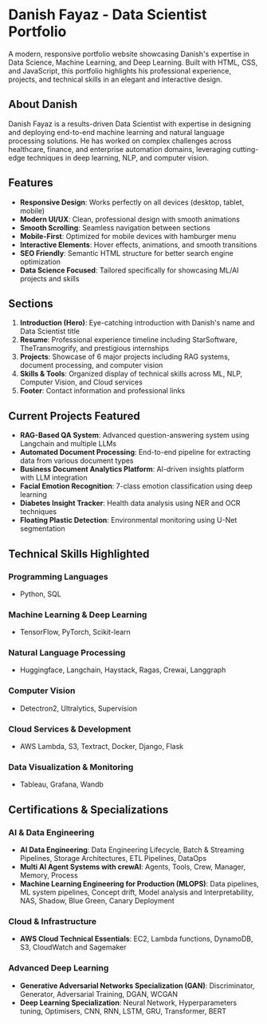 # Danish Fayaz - Data Scientist Portfolio

A modern, responsive portfolio website showcasing Danish's expertise in Data Science, Machine Learning, and Deep Learning. Built with HTML, CSS, and JavaScript, this portfolio highlights his professional experience, projects, and technical skills in an elegant and interactive design.

## About Danish

Danish Fayaz is a results-driven Data Scientist with expertise in designing and deploying end-to-end machine learning and natural language processing solutions. He has worked on complex challenges across healthcare, finance, and enterprise automation domains, leveraging cutting-edge techniques in deep learning, NLP, and computer vision.

## Features

- **Responsive Design**: Works perfectly on all devices (desktop, tablet, mobile)
- **Modern UI/UX**: Clean, professional design with smooth animations
- **Smooth Scrolling**: Seamless navigation between sections
- **Mobile-First**: Optimized for mobile devices with hamburger menu
- **Interactive Elements**: Hover effects, animations, and smooth transitions
- **SEO Friendly**: Semantic HTML structure for better search engine optimization
- **Data Science Focused**: Tailored specifically for showcasing ML/AI projects and skills

## Sections

1. **Introduction (Hero)**: Eye-catching introduction with Danish's name and Data Scientist title
2. **Resume**: Professional experience timeline including StarSoftware, TheTransmogrify, and prestigious internships
3. **Projects**: Showcase of 6 major projects including RAG systems, document processing, and computer vision
4. **Skills & Tools**: Organized display of technical skills across ML, NLP, Computer Vision, and Cloud services
5. **Footer**: Contact information and professional links

## Current Projects Featured

- **RAG-Based QA System**: Advanced question-answering system using Langchain and multiple LLMs
- **Automated Document Processing**: End-to-end pipeline for extracting data from various document types
- **Business Document Analytics Platform**: AI-driven insights platform with LLM integration
- **Facial Emotion Recognition**: 7-class emotion classification using deep learning
- **Diabetes Insight Tracker**: Health data analysis using NER and OCR techniques
- **Floating Plastic Detection**: Environmental monitoring using U-Net segmentation

## Technical Skills Highlighted

### Programming Languages
- Python, SQL

### Machine Learning & Deep Learning
- TensorFlow, PyTorch, Scikit-learn

### Natural Language Processing
- Huggingface, Langchain, Haystack, Ragas, Crewai, Langgraph

### Computer Vision
- Detectron2, Ultralytics, Supervision

### Cloud Services & Development
- AWS Lambda, S3, Textract, Docker, Django, Flask

### Data Visualization & Monitoring
- Tableau, Grafana, Wandb

## Certifications & Specializations

### AI & Data Engineering
- **AI Data Engineering**: Data Engineering Lifecycle, Batch & Streaming Pipelines, Storage Architectures, ETL Pipelines, DataOps
- **Multi AI Agent Systems with crewAI**: Agents, Tools, Crew, Manager, Memory, Process
- **Machine Learning Engineering for Production (MLOPS)**: Data pipelines, ML system pipelines, Concept drift, Model analysis and Interpretability, NAS, Shadow, Blue Green, Canary Deployment

### Cloud & Infrastructure
- **AWS Cloud Technical Essentials**: EC2, Lambda functions, DynamoDB, S3, CloudWatch and Sagemaker

### Advanced Deep Learning
- **Generative Adversarial Networks Specialization (GAN)**: Discriminator, Generator, Adversarial Training, DGAN, WCGAN
- **Deep Learning Specialization**: Neural Network, Hyperparameters tuning, Optimisers, CNN, RNN, LSTM, GRU, Transformer, BERT
